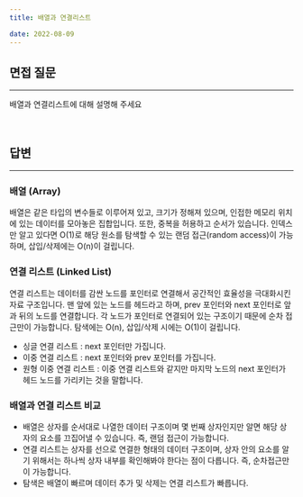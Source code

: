 ```yaml
---
title: 배열과 연결리스트

date: 2022-08-09
---
```


## 면접 질문

---

배열과 연결리스트에 대해 설명해 주세요

<br>

## 답변

---

### 배열 (Array)

배열은 같은 타입의 변수들로 이루어져 있고, 크기가 정해져 있으며, 인접한 메모리 위치에 있는 데이터를 모아놓은 집합입니다. 또한, 중복을 허용하고 순서가 있습니다. 인덱스만 알고 있다면 O(1)로 해당 원소를 탐색할 수 있는 랜덤 접근(random access)이 가능하며, 삽입/삭제에는 O(n)이 걸립니다.

### 연결 리스트 (Linked List)

연결 리스트는 데이터를 감싼 노드를 포인터로 연결해서 공간적인 효율성을 극대화시킨 자료 구조입니다. 맨 앞에 있는 노드를 헤드라고 하며, prev 포인터와 next 포인터로 앞과 뒤의 노드를 연결합니다. 각 노드가 포인터로 연결되어 있는 구조이기 때문에 순차 접근만이 가능합니다. 탐색에는 O(n), 삽입/삭제 시에는 O(1)이 걸립니다.

-   싱글 연결 리스트 : next 포인터만 가집니다.
-   이중 연결 리스트 : next 포인터와 prev 포인터를 가집니다.
-   원형 이중 연결 리스트 : 이중 연결 리스트와 같지만 마지막 노드의 next 포인터가 헤드 노드를 가리키는 것을 말합니다.

### 배열과 연결 리스트 비교

-   배열은 상자를 순서대로 나열한 데이터 구조이며 몇 번째 상자인지만 알면 해당 상자의 요소를 끄집어낼 수 있습니다. 즉, 랜덤 접근이 가능합니다.
-   연결 리스트는 상자를 선으로 연결한 형태의 데이터 구조이며, 상자 안의 요소를 알기 위해서는 하나씩 상자 내부를 확인해봐야 한다는 점이 다릅니다. 즉, 순차접근만이 가능합니다.
-   탐색은 배열이 빠르며 데이터 추가 및 삭제는 연결 리스트가 빠릅니다.
